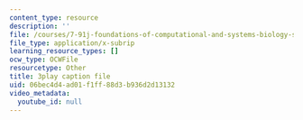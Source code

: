 ```yaml
---
content_type: resource
description: ''
file: /courses/7-91j-foundations-of-computational-and-systems-biology-spring-2014/06bec4d4ad01f1ff88d3b936d2d13132_lJzybEXmIj0.srt
file_type: application/x-subrip
learning_resource_types: []
ocw_type: OCWFile
resourcetype: Other
title: 3play caption file
uid: 06bec4d4-ad01-f1ff-88d3-b936d2d13132
video_metadata:
  youtube_id: null
---
```

